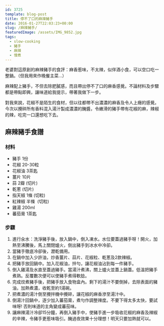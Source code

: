 ```yaml
---
id: 3725
template: blog-post
title: 停不了口的麻辣豬手
date: 2016-01-27T22:03:23+00:00
slug: /麻辣豬手/
featuredImage: /assets/IMG_9852.jpg
tags:
  - slow-cooking
  - 豬手
  - 麻辣
  - 慢煮
---
```

老婆對這原創的麻辣豬手的食評：麻香惹味，不太辣，似伴酒小食，可以空口吃一整鍋。（但我用來作晚餐主菜&#8230;）

麻辣配上豬手，不但去除肥膩感，而且帶出停不了口的麻香感覺。不論材料及步驟都是帶點即興，讓味道給我提示，帶著我做下一步。

<!--more-->

對我來說，花椒不是陌生的食材，但以往都帶不出濃濃的麻香及令人上癮的感覺。今次以攪碎所有香料混入湯汁製成濃濃的醃醬，令嫩滑的豬手帶有花椒的麻，辣椒的辣，吃完一口還想吃下去。

## 麻辣豬手食譜

### 材料

* 豬手 1份
* 花椒 20-30粒
* 花椒油 3茶匙
* 薑片 10片
* 蒜 2瓣 (切片)
* 乾蔥 (切片)
* 指天椒 1條 (切粒)
* 紅辣椒 半條  (切粒)
* 雞湯 200ml
* 蕃茄膏 1茶匙

### 步驟

  1. 進行汆水：洗淨豬手後，放入鍋中，倒入凍水。水位要蓋過豬手呀！開火，加熱至沸騰後，馬上關閉爐火，倒出豬手到冰水中冷卻。
  2. 當豬手徹底冷卻後，瀝乾備用。
  3. 在鍋中加入少許油，炒香薑片、蒜片、花椒粒、乾蔥及2款辣椒。
  4. 把豬手放回鍋中。加入花椒油，拌勻，讓花椒油沾到每一件豬手。
  5. 倒入雞湯及水直至蓋過豬手。當湯汁煮沸，關上爐火並蓋上鍋蓋。低溫把豬手煮熟。反覆數次便可以使豬手煮得軟腍。
  6. 完成炆煮豬手後，把豬手放入食物盒內。剩下的湯汁不要倒掉，去除表面的豬油，加熱煮濃，收乾至約1湯碗。
  7. 把煮濃的湯汁倒至攪拌機中攪碎，讓花椒的麻香滲至湯汁中。
  8. 倒湯汁回鍋中，逐少加入蕃茄膏，煮勻作調整辣度。不要下得太多太快，要試味呀! 否則味道的主角變成蕃茄味。
  9. 讓麻辣湯汁冷卻15分鐘，再倒入豬手中，使豬手進一步吸收花椒的麻香及辣椒的辛辣，令豬手更惹味吸引。醃過夜效果十分理想！明天只要加熱就可以。